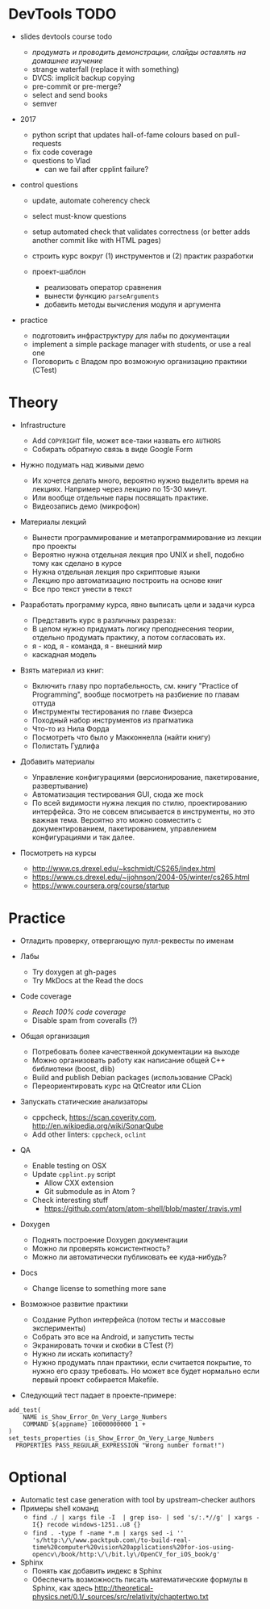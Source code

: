 # DevTools TODO

- slides devtools course todo
    - _продумать и проводить демонстрации, слайды оставлять на домашнее изучение_
    - strange waterfall (replace it with something)
    - DVCS: implicit backup copying
    - pre-commit or pre-merge?
    - select and send books
    - semver

- 2017
    - python script that updates hall-of-fame colours based on pull-requests
    - fix code coverage
    - questions to Vlad
        - can we fail after cpplint failure?

- control questions
    - update, automate coherency check
    - select must-know questions
    - setup automated check that validates correctness
      (or better adds another commit like with HTML pages)

  - строить курс вокруг (1) инструментов и (2) практик разработки

  - проект-шаблон
    - реализовать оператор сравнения
    - вынести функцию `parseArguments`
    - добавить методы вычисления модуля и аргумента

- practice
    - подготовить инфраструктуру для лабы по документации
    - implement a simple package manager with students, or use a real one
    - Поговорить с Владом про возможную организацию практики (CTest)

# Theory

  - Infrastructure
    - Add `COPYRIGHT` file, может все-таки назвать его `AUTHORS`
    - Собирать обратную связь в виде Google Form

  - Нужно подумать над живыми демо
    - Их хочется делать много, вероятно нужно выделить время на лекциях.
      Например через лекцию по 15-30 минут.
    - Или вообще отдельные пары посвящать практике.
    - Видеозапись демо (микрофон)

  - Материалы лекций
    - Вынести программирование и метапрограммирование из лекции про проекты
    - Вероятно нужна отдельная лекция про UNIX и shell,
      подобно тому как сделано в курсе
    - Нужна отдельная лекция про скриптовые языки
    - Лекцию про автоматизацию построить на основе книг
    - Все про текст унести в текст

  - Разработать программу курса, явно выписать цели и задачи курса
    - Представить курс в различных разрезах:
    - В целом нужно придумать логику преподнесения теории, отдельно продумать
      практику, а потом согласовать их.
    - я - код, я - команда, я - внешний мир
    - каскадная модель

  - Взять материал из книг:
    - Включить главу про портабельность, см. книгу "Practice of Programming",
      вообще посмотреть на разбиение по главам оттуда
    - Инструменты тестирования по главе Физерса
    - Походный набор инструментов из прагматика
    - Что-то из Нила Форда
    - Посмотреть что было у Макконнелла (найти книгу)
    - Полистать Гудлифа

  - Добавить материалы
    - Управление конфигурациями (версионирование, пакетирование, развертывание)
    - Автоматизация тестирования GUI, сюда же mock
    - По всей видимости нужна лекция по стилю, проектированию интерфейса. Это
      не совсем вписывается в инструменты, но это важная тема. Вероятно это
      можно совместить с документированием, пакетированием, управлением
      конфигурациями и так далее.

  - Посмотреть на курсы
    - <http://www.cs.drexel.edu/~kschmidt/CS265/index.html>
    - <https://www.cs.drexel.edu/~jjohnson/2004-05/winter/cs265.html>
    - <https://www.coursera.org/course/startup>

# Practice

  - Отладить проверку, отвергающую пулл-реквесты по именам

  - Лабы
    - Try doxygen at gh-pages
    - Try MkDocs at the Read the docs

  - Code coverage
    - _Reach 100% code coverage_
    - Disable spam from coveralls (?)

  - Общая организация
    - Потребовать более качественной документации на выходе
    - Можно организовать работу как написание общей С++ библиотеки (boost, dlib)
    - Build and publish Debian packages (использование CPack)
    - Переориентировать курс на QtCreator или CLion

  - Запускать статические анализаторы
    - cppcheck, <https://scan.coverity.com>, <http://en.wikipedia.org/wiki/SonarQube>
    - Add other linters: `cppcheck`, `oclint`

  - QA
    - Enable testing on OSX
    - Update `cpplint.py` script
      - Allow CXX extension
      - Git submodule as in Atom ?
    - Check interesting stuff
      - <https://github.com/atom/atom-shell/blob/master/.travis.yml>

  - Doxygen
    - Поднять построение Doxygen документации
    - Можно ли проверять консистентность?
    - Можно ли автоматически публиковать ее куда-нибудь?

  - Docs
    - Change license to something more sane

  - Возможное развитие практики
    - Создание Python интерфейса (потом тесты и массовые эксперименты)
    - Собрать это все на Android, и запустить тесты
    - Экранировать точки и скобки в CTest (?)
    - Нужно ли искать копипасту?
    - Нужно продумать план практики, если считается покрытие, то нужно его
      сразу требовать. Но может все будет нормально если первый проект
      собирается Makefile.

  - Следующий тест падает в проекте-примере:

```
add_test(
    NAME is_Show_Error_On_Very_Large_Numbers
    COMMAND ${appname} 10000000000 1 +
)
set_tests_properties (is_Show_Error_On_Very_Large_Numbers
  PROPERTIES PASS_REGULAR_EXPRESSION "Wrong number format!")
```

# Optional

  - Automatic test case generation with tool by upstream-checker authors
  - Примеры shell команд
    - `find ./ | xargs file -I  | grep iso- | sed 's/:.*//g' | xargs -I{} recode windows-1251..u8 {}`
    - `find . -type f -name *.m | xargs sed -i '' 's/http:\/\/www.packtpub.com\/to-build-real-time%20computer%20vision%20applications%20for-ios-using-opencv\/book/http:\/\/bit.ly\/OpenCV_for_iOS_book/g'`
  - Sphinx
    - Понять как добавить индекс в Sphinx
    - Обеспечить возможность писать математические формулы в Sphinx, как здесь
      <http://theoretical-physics.net/0.1/_sources/src/relativity/chaptertwo.txt>
